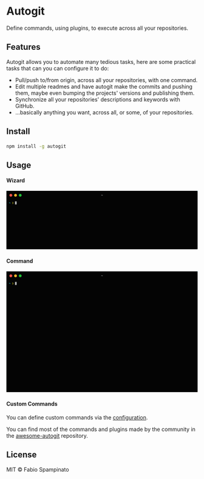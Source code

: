 
# Autogit

Define commands, using plugins, to execute across all your repositories.

## Features

Autogit allows you to automate many tedious tasks, here are some practical tasks that can you can configure it to do:

- Pull/push to/from origin, across all your repositories, with one command.
- Edit multiple readmes and have autogit make the commits and pushing them, maybe even bumping the projects' versions and publishing them.
- Synchronize all your repositories' descriptions and keywords with GitHub.
- ...basically anything you want, across all, or some, of your repositories.

## Install

```sh
npm install -g autogit
```

## Usage

#### Wizard

<p align="center">
  <img src="docs/resources/demo/wizard.gif" alt="Wizard" style="width:816px">
</p>

#### Command

<p align="center">
  <img src="docs/resources/demo/github_sync.gif" alt="GitHub Sync" style="width:816px">
</p>

#### Custom Commands

You can define custom commands via the [configuration](/docs/configuration.md).

You can find most of the commands and plugins made by the community in the [awesome-autogit](https://github.com/fabiospampinato/awesome-autogit) repository.

## License

MIT © Fabio Spampinato
